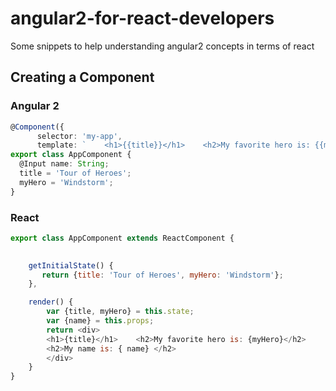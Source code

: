 # angular2-for-react-developers
Some snippets to help understanding angular2 concepts in terms of react


## Creating a Component

### Angular 2
```typescript
@Component({  
      selector: 'my-app',  
      template: `    <h1>{{title}}</h1>    <h2>My favorite hero is: {{myHero}}</h2>    `})
export class AppComponent {
  @Input name: String;
  title = 'Tour of Heroes';
  myHero = 'Windstorm';
}
```

### React 
```javascript
export class AppComponent extends ReactComponent {
    

    getInitialState() {
       return {title: 'Tour of Heroes', myHero: 'Windstorm'};
    },

    render() {
        var {title, myHero} = this.state;
        var {name} = this.props;
        return <div>
        <h1>{title}</h1>    <h2>My favorite hero is: {myHero}</h2> 
        <h2>My name is: { name} </h2>
        </div>
    }
}

```
